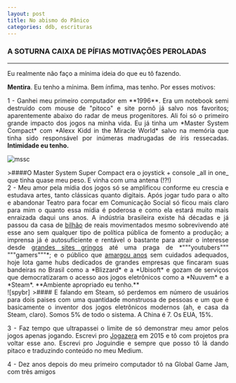 ```yaml
---
layout: post
title: No abismo do Pânico
categories: ddb, escrituras
---
```


### A SOTURNA CAIXA DE PÍFIAS MOTIVAÇÕES PEROLADAS
---

Eu realmente não faço a mínima ideia do que eu tô fazendo.

**Mentira**. Eu tenho a mínima. Bem ínfima, mas tenho. Por esses motivos:
<div style="text-align: justify"> 1 - Ganhei meu primeiro computador em **1996**. Era um notebook semi destruído com mouse de "pitoco" e site pornô já salvo nos favoritos; aparentemente abaixo do radar de meus progenitores. Ali foi só o primeiro grande impacto dos jogos na minha vida. Eu já tinha um *Master System Compact* com *Alexx Kidd in the Miracle World* salvo na memória que tinha sido responsável por inúmeras madrugadas de íris ressecadas. <strong>Intimidade eu tenho.</strong> </div>

![mssc]
 <div style="text-align: justify">
>####O Master System Super Compact era o joystick + console _all in one_ que tinha quase meu peso. E vinha com uma antena (!?!)
 </div>

<div style="text-align:justify"> 2 - Meu amor pela mídia dos jogos só se amplificou conforme eu crescia e estudava artes, tanto clássicas quanto digitais. Após jogar tudo para o alto e abandonar Teatro para focar em Comunicação Social só ficou mais claro para mim o quanto essa mídia é poderosa e como ela estará muito mais enraizada daqui uns anos. A indústria brasileira existe há décadas e já passou da casa de <a href="https://www.ecommercebrasil.com.br/noticias/industria-de-jogos-eletronicos-um-setor-em-ascensao-no-brasil/" target="_blank" title="Ascensão da Indústria de Jogos no Brasil">bilhão</a> de reais movimentados mesmo sobrevivendo até esse ano</a> sem qualquer tipo de política pública de fomento a produção; a imprensa já é autosuficiente e rentável o bastante para atrair o interesse desde <a href="http://br.ign.com/" target="_blank" title="IGN Brasil">grandes sites gringos</a> até uma praga de *"""youtubers""" """gamers"""*; e o público que <a href="https://www.redbull.com/br-pt/serie-paralelos-narra-pirataria-de-games-no-brasil" title="Série Paralelos" target="_blank">amargou anos</a> sem cuidados adequados, hoje lota game hubs dedicados de grandes empresas que fincaram suas bandeiras no Brasil como a *Blizzard* e a *Ubisoft* e gozam de serviços que democratizaram o acesso aos jogos eletrônicos como a *Nuuvem* e a *Steam*. **Ambiente apropriado eu tenho.**
</div>

<div title="Brasil no steamspy" style="text-align:justify">
![spybr]
>#### E falando em Steam, só perdemos em número de usuários para dois paises com uma quantidade monstruosa de pessoas e um que é basicamente o inventor dos jogos eletrônicos modernos (ah, e casa da Steam, claro). Somos 5% de todo o sistema. A China é 7. Os EUA, 15%.

3 - Faz tempo que ultrapassei o limite de só demonstrar meu amor pelos jogos apenas jogando. Escrevi pro <a href="http://jogazera.com.br" target="_blank">Jogazera</a> em 2015 e tô com projetos pra voltar esse ano. Escrevi pro Joguindie e sempre que posso tô lá dando pitaco e traduzindo conteúdo no meu Medium.

4 - Dez anos depois do meu primeiro computador tô na Global Game Jam, com três amigos



[mssc]: http://i.imgur.com/qFElOxG.jpg "Master System Super Compact"
[spybr]: http://i.imgur.com/bksdLa3.png "4 maior país da Steam"
